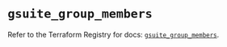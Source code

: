 # `gsuite_group_members`

Refer to the Terraform Registry for docs: [`gsuite_group_members`](https://registry.terraform.io/providers/deviavir/gsuite/0.1.62/docs/resources/group_members).
